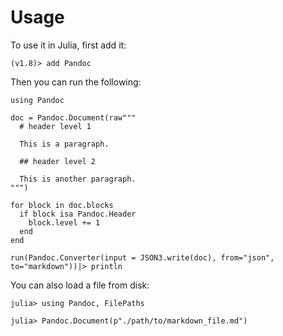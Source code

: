 # Usage

To use it in Julia, first add it:

```
(v1.8)> add Pandoc
```

Then you can run the following:

```@repl
using Pandoc

doc = Pandoc.Document(raw"""
  # header level 1

  This is a paragraph.

  ## header level 2

  This is another paragraph.
""")

for block in doc.blocks
  if block isa Pandoc.Header
    block.level += 1
  end
end

run(Pandoc.Converter(input = JSON3.write(doc), from="json", to="markdown"))|> println
```

You can also load a file from disk:

```
julia> using Pandoc, FilePaths

julia> Pandoc.Document(p"./path/to/markdown_file.md")
```
